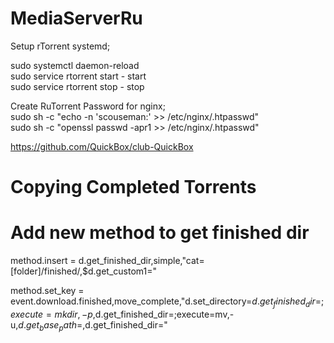 # MediaServerRu

Setup rTorrent systemd;  

sudo systemctl daemon-reload  
sudo service rtorrent start       - start  
sudo service rtorrent stop        - stop  


Create RuTorrent Password for nginx;  
sudo sh -c "echo -n 'scouseman:' >> /etc/nginx/.htpasswd"  
sudo sh -c "openssl passwd -apr1 >> /etc/nginx/.htpasswd"  

  
https://github.com/QuickBox/club-QuickBox


# Copying Completed Torrents

# Add new method to get finished dir
method.insert = d.get_finished_dir,simple,"cat=[folder]/finished/,$d.get_custom1="

method.set_key = event.download.finished,move_complete,"d.set_directory=$d.get_finished_dir=;execute=mkdir,-p,$d.get_finished_dir=;execute=mv,-u,$d.get_base_path=,$d.get_finished_dir="

